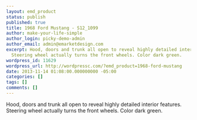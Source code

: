 ```yaml
---
layout: emd_product
status: publish
published: true
title: 1968 Ford Mustang - S12_1099
author: make-your-life-simple
author_login: picky-demo-admin
author_email: admin@emarketdesign.com
excerpt: Hood, doors and trunk all open to reveal highly detailed interior features.
  Steering wheel actually turns the front wheels. Color dark green.
wordpress_id: 11629
wordpress_url: http://wordpressc.com/?emd_product=1968-ford-mustang
date: 2013-11-14 01:08:00.000000000 -05:00
categories: []
tags: []
comments: []
---
```

Hood, doors and trunk all open to reveal highly detailed interior features. Steering wheel actually turns the front wheels. Color dark green.
